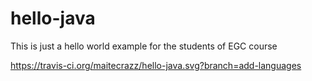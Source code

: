 # hello-java
This is just a hello world example for the students of EGC course

https://travis-ci.org/maitecrazz/hello-java.svg?branch=add-languages
